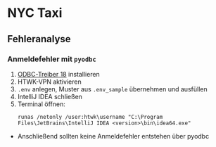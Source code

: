 # NYC Taxi

## Fehleranalyse

### Anmeldefehler mit `pyodbc`

1. [ODBC-Treiber 18](https://learn.microsoft.com/de-de/sql/connect/odbc/download-odbc-driver-for-sql-server?view=sql-server-ver16) installieren
2. HTWK-VPN aktivieren
3. `.env` anlegen, Muster aus `.env_sample` übernehmen und ausfüllen
4. IntelliJ IDEA schließen
5. Terminal öffnen:
    ```shell
    runas /netonly /user:htwk\username "C:\Program Files\JetBrains\IntelliJ IDEA <version>\bin\idea64.exe"
    ```
- Anschließend sollten keine Anmeldefehler entstehen über pyodbc
